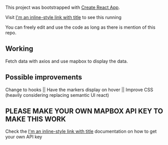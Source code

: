 This project was bootstrapped with [Create React App](https://github.com/facebook/create-react-app).

Visit [I'm an inline-style link with title](https://gracious-newton-d4b156.netlify.app/ "Here") to see this running

You can freely edit and use the code as long as there is mention of this repo. 

## Working
Fetch data with axios and use mapbox to display the data.

## Possible improvements

Change to hooks
|| Have the markers display on hover
|| Improve CSS (heavily considering replacing semantic UI react)

## PLEASE MAKE YOUR OWN MAPBOX API KEY TO MAKE THIS WORK
Check the [I'm an inline-style link with title](https://www.mapbox.com/ "mapbox") documentation on how to get your own API key
